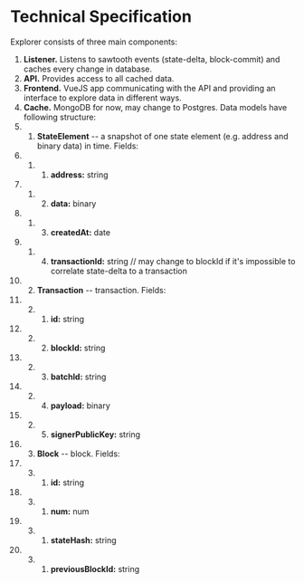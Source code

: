 # Technical Specification

Explorer consists of three main components:

1. **Listener.** Listens to sawtooth events (state-delta, block-commit) and caches every change in database.
2. **API.** Provides access to all cached data.
3. **Frontend.** VueJS app communicating with the API and providing an interface to explore data in different ways.
4. **Cache.** MongoDB for now, may change to Postgres. Data models have following structure:
4. 1. **StateElement** -- a snapshot of one state element (e.g. address and binary data) in time. Fields:
4. 1. 1. **address:** string
4. 1. 2. **data:** binary
4. 1. 3. **createdAt:** date
4. 1. 4. **transactionId:** string // may change to blockId if it's impossible to correlate state-delta to a transaction
4. 2.  **Transaction** -- transaction. Fields:
4. 2. 1. **id:** string
4. 2. 2. **blockId:** string
4. 2. 3. **batchId:** string
4. 2. 4. **payload:** binary
4. 2. 5. **signerPublicKey:** string
4. 3. **Block** -- block. Fields:
4. 3. 1. **id:** string
4. 3. 1.  **num:** num
4. 3. 1.  **stateHash:** string
4. 3. 1.  **previousBlockId:** string
